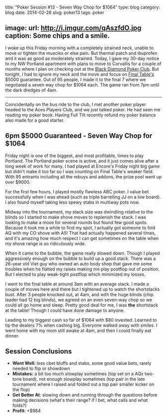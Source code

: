 title: "Poker Session #13 - Seven Way Chop for $1064"
type: blog
category: blog
date: 2014-02-28
slug: poker13
tags: poker

image:
    url: http://i.imgur.com/qAszfdO.jpg
    caption: Some chips and a smile.
---

I woke up this Friday morning with a completely strained neck, unable to move
or tighten the muscles or else pain. But thermal patch and ibuprofen and it was
as good as moderately strained. Today, I gave my 30-day notice to my NW
Portland apartment with plans to move to Corvallis for a couple of months where
I plan on checking out at the [Black Diamond Poker
Club](http://www.bdpokerclub.com/). But tonight, I had to ignore my neck and
the move and focus on [Final Table's](http://pokerportland.com) $5000
guarantee. Out of 95 people, I made it to the final 7 where we negotiated a
seven way chop for $1064 each. The game ran from 7pm until the dark dredges of
4am.

---

Coincidentally on the bus ride to the club, I met another poker player headed
to the Aces Players Club, and we just talked poker. He had seen me reading
my poker book. Having Full Tilt recently refund my poker balance also made for
a good starter.

## 6pm $5000 Guaranteed - Seven Way Chop for $1064

Friday night is one of the biggest, and most profitable, times to play
Portland. The Portland poker scene is active, and it just comes alive after a
long week of work for many. I had played at Encore's Friday night big game but
didn't make it too far so I was counting on Final Table's weaker field. With 95
entrants including all the rebuys and addons, the prize pool went up over
$9000.

For the first few hours, I played mostly flawless ABC poker. I value bet
successfully when I was ahead (such as triple barrelling JJ on a low board). I
also found myself taking less spewy stabs in multiway pots now.

Midway into the tournament, my stack size was dwindling relative to the blinds
so I started to make shove moves to replenish the stack. I was looking to make
a move for several rounds but found few good spots. Because it took me a while
to find my spot, I actually got someone to fold AQ with my CO shove with A5!
That had actually happened several times, and it's amazing how much respect I
can get sometimes on the table when my shove range is so ridiculously wide.

When it came to the bubble, the game really slowed down. Though I played
aggressively enough on the bubble to build up a good stack. There was a 26-year
old Viet guy who owned an auto body shop that gave me some troubles when he
flatted my raises making me play postflop out of position. But I elected to
play weak-tight postflop which minimized my losses.

I went to the final table at around 3am with an average stack. I made a couple
of moves here and there but I tightened up to watch the shortstacks bust. After
3 people knocked out, at 4am, and with the huge blinds (chip leader had 12 big
blinds), we agreed on an even seven-way chop so we could all go home and sleep.
Pretty good deal for me, I was **the** shortstack at the table! Though I could
have done damage to anyone.

Leading to my biggest cash so far of $1064 with $80 invested. Learned to tip
the dealers 7% when cashing big. Everyone walked away with smiles. I went home
with my mom still awake at 4am, and then I could finally eat dinner.

## Session Conclusions

- **Went Well:** less cbet bluffs and stabs, some good value bets, rarely needed to flip or showdown
- **Mistakes:** a bit too much slowplay sometimes (top set on a AQx two-tone board), not enough slowplay sometimes (top pair in the late tournament where I raised and folded out a top pair smaller kicker on the flop)
- **Get Better At**: slowing down and running through the questions before making decisions (what's their range? if I bet, what calls and what folds?)
- **Profit**: +$984
